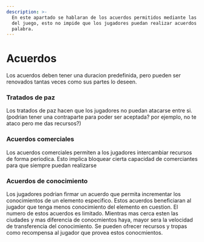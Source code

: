 ```yaml
---
description: >-
  En este apartado se hablaran de los acuerdos permitidos mediante las mecanicas
  del juego, esto no impide que los jugadores puedan realizar acuerdos de
  palabra.
---
```


# Acuerdos

Los acuerdos deben tener una duracion predefinida, pero pueden ser renovados tantas veces como sus partes lo deseen.

### Tratados de paz

Los tratados de paz hacen que los jugadores no puedan atacarse entre si. (podrian tener una contraparte para poder ser aceptada? por ejemplo, no te ataco pero me das recursos?)

### Acuerdos comerciales

Los acuerdos comerciales permiten a los jugadores intercambiar recursos de forma periodica. Esto implica bloquear cierta capacidad de comerciantes para que siempre puedan realizarse

### Acuerdos de conocimiento

Los jugadores podrian firmar un acuerdo que permita incrementar los conocimientos de un elemento especifico. Estos acuerdos beneficiaran al jugador que tenga menos conocimiento del elemento en cuestion. El numero de estos acuerdos es limitado. Mientras mas cerca esten las ciudades y mas diferencia de conocmientos haya, mayor sera la velocidad de transferencia del conocimiento. Se pueden ofrecer recursos y tropas como recompensa al jugador que provea estos conocmientos.
